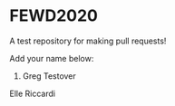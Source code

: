# FEWD2020
A test repository for making pull requests!

Add your name below:
1. Greg Testover




Elle Riccardi

